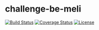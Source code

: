 # challenge-be-meli

[![Build Status](https://travis-ci.org/leonardosal/challenge-be-meli.svg?branch=master)](https://travis-ci.org/leonardosal/challenge-be-meli)
[![Coverage Status](https://coveralls.io/repos/github/leonardosal/challenge-be-meli/badge.svg?branch=master)](https://coveralls.io/github/leonardosal/challenge-be-meli?branch=master)
[![License](https://img.shields.io/badge/licence-MIT-blue.svg)](LICENSE)
